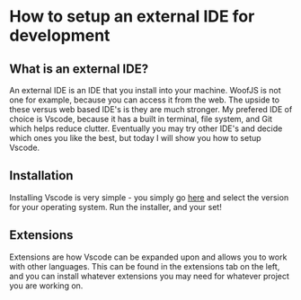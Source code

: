 # How to setup an external IDE for development
## What is an external IDE?
An external IDE is an IDE that you install into your machine. WoofJS is not one for example, because you can access it from the web.
The upside to these versus web based IDE's is they are much stronger. My prefered IDE of choice is Vscode, because it has a built in terminal, file system, and Git which helps reduce clutter. Eventually you may try other IDE's and decide which ones you like the best, but today I will show you how to setup Vscode.
## Installation
Installing Vscode is very simple - you simply go [here](https://code.visualstudio.com/download) and select the version for your operating system. Run the installer, and your set!
## Extensions
Extensions are how Vscode can be expanded upon and allows you to work with other languages. This can be found in the extensions tab on the left, and you can install whatever extensions you may need for whatever project you are working on. 